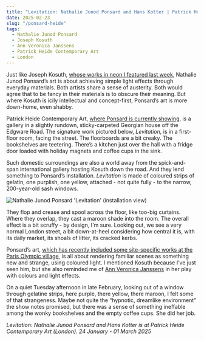 ```yaml
---
title: "Levitation: Nathalie Junod Ponsard and Hans Kotter | Patrick Heide Contemporary Art"
date: 2025-02-23
slug: "/ponsard-heide"
tags:
  - Nathalie Junod Ponsard
  - Joseph Kosuth
  - Ann Veronica Janssens
  - Patrick Heide Contemporary Art
  - London
---
```


Just like Joseph Kosuth, [whose works in neon I featured last week](https://artangled.com/posts/kosuth-spruth-magers/), Nathalie Junod Ponsard’s art is about achieving simple light effects through everyday materials. Both artists share a sense of austerity. Both would agree that to be fancy in their materials is to obscure their meaning. But where Kosuth is icily intellectual and concept-first, Ponsard’s art is more down-home, even shabby.

Patrick Heide Contemporary Art, [where Ponsard is currently showing](https://www.patrickheide.com/exhibitions/levitation-nathalie-junod-ponsard-and-hans-kotter-london), is a gallery in a slightly rundown, sticky-carpeted Georgian house off the Edgware Road. The signature work pictured below, _Levitation,_ is in a first-floor room, facing the street. The floorboards are a bit creaky. The bookshelves are teetering. There’s a kitchen just over the hall with a fridge door loaded with holiday magnets and coffee cups in the sink.

Such domestic surroundings are also a world away from the spick-and-span international gallery hosting Kosuth down the road. And they lend something to Ponsard’s installation. _Levitation_ is made of coloured strips of gelatin, one purplish, one yellow, attached - not quite fully - to the narrow, 200-year-old sash windows.

![Nathalie Junod Ponsard 'Levitation' (installation view)](/ponsard-heide-1.jpg)

They flop and crease and spool across the floor, like too-big curtains. Where they overlap, they cast a maroon shade into the room. The overall effect is a bit scruffy - by design, I'm sure. Looking out, we see a very normal London street, a bit down-at-heel considering how central it is, with its daily market, its shoals of litter, its cracked kerbs.

Ponsard’s art, [which has recently included some site-specific works at the Paris Olympic village](https://nathalie-junodponsard.art/en/), is all about rendering familiar scenes as something new and strange, using coloured light. I mentioned Kosuth because I’ve just seen him, but she also reminded me of [Ann Veronica Janssens](https://artangled.com/tags/ann-veronica-janssens/) in her play with colours and light effects.

On a quiet Tuesday afternoon in late February, looking out of a window through gelatine strips, here purple, there yellow, there maroon, I felt some of that strangeness. Maybe not quite the “hypnotic, dreamlike environment” the show notes promised, but there was a sense of something ineffable among the wonky bookshelves and the empty coffee cups. She did her job.

_Levitation: Nathalie Junod Ponsard and Hans Kotter is at Patrick Heide Contemporary Art (London). 24 January - 01 March 2025_

